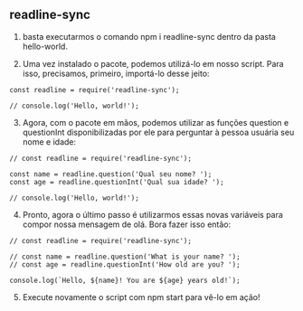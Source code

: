 ## readline-sync 

1. basta executarmos o comando npm i readline-sync dentro da pasta hello-world.
   
2. Uma vez instalado o pacote, podemos utilizá-lo em nosso script. Para isso, precisamos, primeiro, importá-lo desse jeito:

```
const readline = require('readline-sync');

// console.log('Hello, world!');
```

3. Agora, com o pacote em mãos, podemos utilizar as funções question e questionInt disponibilizadas por ele para perguntar à pessoa usuária seu nome e idade:
   
```
// const readline = require('readline-sync');

const name = readline.question('Qual seu nome? ');
const age = readline.questionInt('Qual sua idade? ');

// console.log('Hello, world!');
```

4. Pronto, agora o último passo é utilizarmos essas novas variáveis para compor nossa mensagem de olá. Bora fazer isso então:

```
// const readline = require('readline-sync');

// const name = readline.question('What is your name? ');
// const age = readline.questionInt('How old are you? ');

console.log(`Hello, ${name}! You are ${age} years old!`);
```

5. Execute novamente o script com npm start para vê-lo em ação!